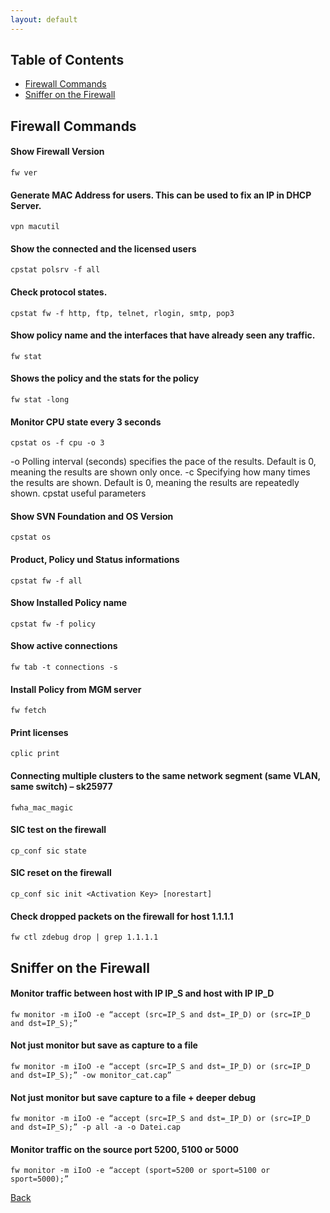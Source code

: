 ```yaml
---
layout: default
---
```


## Table of Contents

- [Firewall Commands](#firewall-commands)
- [Sniffer on the Firewall](#sniffer-on-the-firewall)

## Firewall Commands

#### Show Firewall Version

```
fw ver	
```

#### Generate MAC Address for users. This can be used to fix an IP in DHCP Server.

```
vpn macutil
```

#### Show the connected and the licensed users

```
cpstat polsrv -f all
```

#### Check protocol states.

```
cpstat fw -f http, ftp, telnet, rlogin, smtp, pop3
```

#### Show policy name and the interfaces that have already seen any traffic.

```
fw stat
```

#### Shows the policy and the stats for the policy

```
fw stat -long
```

#### Monitor CPU state every 3 seconds

```
cpstat os -f cpu -o 3
```

-o Polling interval (seconds) specifies the pace of the results. Default is 0, meaning the results are shown only once.
-c Specifying how many times the results are shown. Default is 0, meaning the results are repeatedly shown.	cpstat useful parameters

#### Show SVN Foundation and OS Version

```
cpstat os
```

#### Product, Policy und Status informations

```
cpstat fw -f all
```

#### Show Installed Policy name

```
cpstat fw -f policy
```

#### Show active connections

```
fw tab -t connections -s
```

#### Install Policy from MGM server

```
fw fetch
```

#### Print licenses

```
cplic print
```

#### Connecting multiple clusters to the same network segment (same VLAN, same switch) – sk25977

```
fwha_mac_magic
```

#### SIC test on the firewall

```
cp_conf sic state
```

#### SIC reset on the firewall

```
cp_conf sic init <Activation Key> [norestart]
```

#### Check dropped packets on the firewall for host 1.1.1.1

```
fw ctl zdebug drop | grep 1.1.1.1
```

## Sniffer on the Firewall

#### Monitor traffic between host with IP IP_S and host with IP IP_D

```
fw monitor -m iIoO -e “accept (src=IP_S and dst=_IP_D) or (src=IP_D and dst=IP_S);”
```

#### Not just monitor but save as capture to a file

```
fw monitor -m iIoO -e “accept (src=IP_S and dst=_IP_D) or (src=IP_D and dst=IP_S);” -ow monitor_cat.cap”
```

#### Not just monitor but save capture to a file + deeper debug

```
fw monitor -m iIoO -e “accept (src=IP_S and dst=_IP_D) or (src=IP_D and dst=IP_S);” -p all -a -o Datei.cap
```

#### Monitor traffic on the source port 5200, 5100 or 5000

```
fw monitor -m iIoO -e “accept (sport=5200 or sport=5100 or sport=5000);”
```


[Back](/vendors/checkpoint/checkpoint.html)
